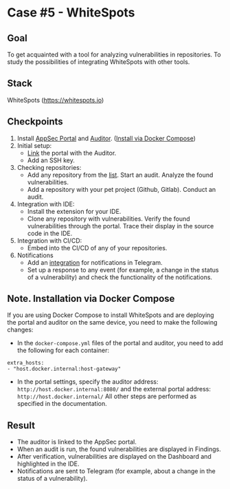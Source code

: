 # Case #5 - WhiteSpots

## Goal
To get acquainted with a tool for analyzing vulnerabilities in repositories. To study the possibilities of integrating WhiteSpots with other tools.

## Stack
WhiteSpots (https://whitespots.io)

## Checkpoints
1.  Install [AppSec Portal](https://docs.whitespots.io/appsec-portal/deployment/installation) and [Auditor](https://docs.whitespots.io/auditor/deployment/installation). ([Install via Docker Compose](#note-installation-via-docker-compose))
2.  Initial setup:
    -   [Link](https://docs.whitespots.io/appsec-portal/features/vulnerability-discovery/auditor-settings/auditor-config) the portal with the Auditor.
    -   Add an SSH key.
3.  Checking repositories:
    -   Add any repository from the [list](https://gitlab.com/whitespots-public/vulnerable-apps). Start an audit. Analyze the found vulnerabilities.
    -   Add a repository with your pet project (Github, Gitlab). Conduct an audit.
4.  Integration with IDE:
    -   Install the extension for your IDE.
    -   Clone any repository with vulnerabilities. Verify the found vulnerabilities through the portal. Trace their display in the source code in the IDE.
5.  Integration with CI/CD:
    -   Embed into the CI/CD of any of your repositories.
6.  Notifications
    -   Add an [integration](https://docs.whitespots.io/appsec-portal/general-portal-settings/notification-settings/integration) for notifications in Telegram.
    -   Set up a response to any event (for example, a change in the status of a vulnerability) and check the functionality of the notifications.


## Note. Installation via Docker Compose
If you are using Docker Compose to install WhiteSpots and are deploying the portal and auditor on the same device, you need to make the following changes:
- In the `docker-compose.yml` files of the portal and auditor, you need to add the following for each container:
```
extra_hosts:
- "host.docker.internal:host-gateway"
```
- In the portal settings, specify the auditor address: `http://host.docker.internal:8080/` and the external portal address: `http://host.docker.internal/`
All other steps are performed as specified in the documentation.

## Result
- The auditor is linked to the AppSec portal.
- When an audit is run, the found vulnerabilities are displayed in Findings.
- After verification, vulnerabilities are displayed on the Dashboard and highlighted in the IDE.
- Notifications are sent to Telegram (for example, about a change in the status of a vulnerability).
